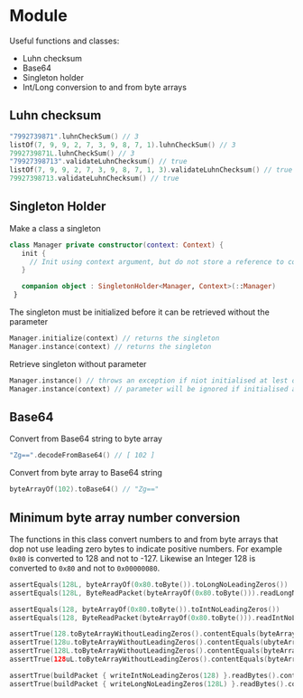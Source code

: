 # Module

Useful functions and classes:

- Luhn checksum
- Base64
- Singleton holder
- Int/Long conversion to and from byte arrays

## Luhn checksum

```kotlin
"7992739871".luhnCheckSum() // 3
listOf(7, 9, 9, 2, 7, 3, 9, 8, 7, 1).luhnCheckSum() // 3
7992739871L.luhnCheckSum() // 3
"79927398713".validateLuhnChecksum() // true
listOf(7, 9, 9, 2, 7, 3, 9, 8, 7, 1, 3).validateLuhnChecksum() // true
79927398713.validateLuhnChecksum() // true
```

## Singleton Holder

Make a class a singleton
```kotlin
class Manager private constructor(context: Context) {
   init {
     // Init using context argument, but do not store a reference to context!
   }

   companion object : SingletonHolder<Manager, Context>(::Manager)
 }
```

The singleton must be initialized before it can be retrieved without the parameter

```kotlin
Manager.initialize(context) // returns the singleton
Manager.instance(context) // returns the singleton
```

Retrieve singleton without parameter
```kotlin
Manager.instance() // throws an exception if niot initialised at lest once with the parameter
Manager.instance(context) // parameter will be ignored if initialised already
```


## Base64

Convert from Base64 string to byte array
```kotlin
"Zg==".decodeFromBase64() // [ 102 ]
```

Convert from byte array to Base64 string
```kotlin
byteArrayOf(102).toBase64() // "Zg=="
```

## Minimum byte array number conversion

The functions in this class convert numbers to and from byte arrays that dop not use leading
zero bytes to indicate positive numbers.  For example `0x80` is converted to 128 and 
not to -127.  Likewise an Integer 128 is converted to `0x80` and not to `0x00000080`.

```kotlin
assertEquals(128L, byteArrayOf(0x80.toByte()).toLongNoLeadingZeros())
assertEquals(128L, ByteReadPacket(byteArrayOf(0x80.toByte())).readLongNoLeadingZeros(1))

assertEquals(128, byteArrayOf(0x80.toByte()).toIntNoLeadingZeros())
assertEquals(128, ByteReadPacket(byteArrayOf(0x80.toByte())).readIntNoLeadingZeros(1))

assertTrue(128.toByteArrayWithoutLeadingZeros().contentEquals(byteArrayOf(0x80.toByte())))
assertTrue(128u.toByteArrayWithoutLeadingZeros().contentEquals(ubyteArrayOf(0x80.toUByte())))
assertTrue(128L.toByteArrayWithoutLeadingZeros().contentEquals(byteArrayOf(0x80.toByte())))
assertTrue(128uL.toByteArrayWithoutLeadingZeros().contentEquals(byteArrayOf(0x80.toByte())))

assertTrue(buildPacket { writeIntNoLeadingZeros(128) }.readBytes().contentEquals(byteArrayOf(0x80.toByte())))
assertTrue(buildPacket { writeLongNoLeadingZeros(128L) }.readBytes().contentEquals(byteArrayOf(0x80.toByte())))



```


